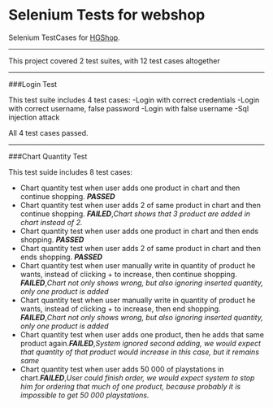 # **Selenium Tests for webshop**


Selenium TestCases for [HGShop](https://www.hgshop.hr/).

---

This project covered 2 test suites, with 12 test cases altogether

---
###Login Test

This test suite includes 4 test cases:
-Login with correct credentials
-Login with correct username, false password
-Login with false username
-Sql injection attack

All 4 test cases passed.

---
###Chart Quantity Test

This test suide includes 8 test cases: 
- Chart quantity test when user adds one product in chart and then continue shopping. **_PASSED_**
- Chart quantity test when user adds 2 of same product in chart and then continue shopping. **_FAILED_**,*Chart shows that 3 product are added in chart instead of 2.*
- Chart quantity test when user adds one product in chart and then ends shopping. **_PASSED_**
- Chart quantity test when user adds 2 of same product in chart and then ends shopping. **_PASSED_**
- Chart quantity test when user manually write in quantity of product he wants, instead of clicking + to increase, then continue shopping. **_FAILED_**,*Chart not only shows wrong, but also ignoring inserted quantity, only one product is added*
- Chart quantity test when user manually write in quantity of product he wants, instead of clicking + to increase, then end shopping. **_FAILED_**,*Chart not only shows wrong, but also ignoring inserted quantity, only one product is added*
- Chart quantity test when user adds one product, then he adds that same product again.**_FAILED_**,*System ignored second adding, we would expect that quantity of that product would increase in this case, but it remains same*
- Chart quantity test when user adds 50 000 of playstations in chart.**_FAILED_**,*User could finish order, we would expect system to stop him for ordering that much of one product, because probably it is impossible to get 50 000 playstations.*